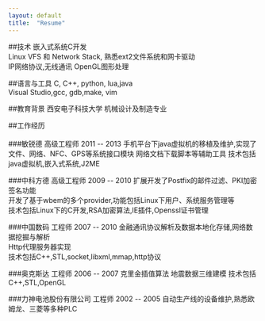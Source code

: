 ```yaml
---
layout: default
title:  "Resume"
---
```


##技术
嵌入式系统C开发  
Linux VFS 和 Network Stack, 熟悉ext2文件系统和网卡驱动  
IP网络协议,无线通讯 
OpenGL图形处理 

##语言与工具
C, C++, python, lua,java  
Visual Studio,gcc, gdb,make, vim  

##教育背景
西安电子科技大学 机械设计及制造专业 
<br />

##工作经历 <br><br /> 
###敏锐德 高级工程师 2011 -- 2013
手机平台下java虚拟机的移植及维护,实现了文件、网络、NFC、GPS等系统接口模块
网络文档下载脚本等辅助工具
技术包括java虚拟机,嵌入式系统,J2ME  

###中科方德 高级工程师 2009 -- 2010
扩展开发了Postfix的邮件过滤、PKI加密签名功能  
开发了基于wbem的多个provider,功能包括Linux下用户、系统服务管理等  
技术包括Linux下的C开发,RSA加密算法,IE插件,Openssl证书管理  

###中国数码 工程师 2007 -- 2010
金融通讯协议解析及数据本地化存储,网络数据挖掘与解析  
Http代理服务器实现  
技术包括C++,STL,socket,libxml,mmap,http协议  

###奥克斯达 工程师 2006 -- 2007
克里金插值算法
地震数据三维建模
技术包括C++,STL,OpenGL  

###力神电池股份有限公司 工程师  2002 -- 2005
自动生产线的设备维护,熟悉欧姆龙、三菱等多种PLC  
